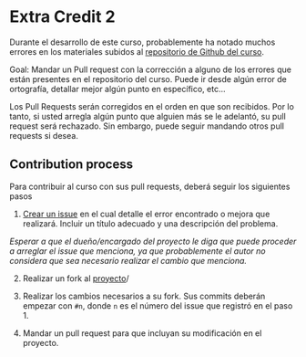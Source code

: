 # Extra Credit 2

Durante el desarrollo de este curso, probablemente ha notado muchos errores en los materiales subidos al [repositorio de Github del curso](https://github.com/franciscovilchezv/platform-based-development).

Goal: Mandar un Pull request con la corrección a alguno de los errores que están presentes en el repositorio del curso. Puede ir desde algún error de ortografía, detallar mejor algún punto en específico, etc...

Los Pull Requests serán corregidos en el orden en que son recibidos. Por lo tanto, si usted arregla algún punto que alguien más se le adelantó, su pull request será rechazado. Sin embargo, puede seguir mandando otros pull requests si desea.

## Contribution process

Para contribuir al curso con sus pull requests, deberá seguir los siguientes pasos

1. [Crear un issue](https://github.com/franciscovilchezv/platform-based-development/issues) en el cual detalle el error encontrado o mejora que realizará. Incluir un título adecuado y una descripción del problema.

*Esperar a que el dueño/encargado del proyecto le diga que puede proceder a arreglar el issue que menciona, ya que probablemente el autor no considera que sea necesario realizar el cambio que menciona.*

2. Realizar un fork al [proyecto](https://github.com/franciscovilchezv/platform-based-development)/

3. Realizar los cambios necesarios a su fork. Sus commits deberán empezar con `#n`, donde `n` es el número del issue que registró en el paso 1.

4. Mandar un pull request para que incluyan su modificación en el proyecto.